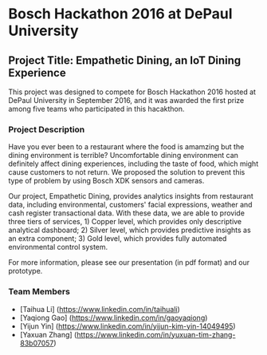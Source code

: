 # Bosch Hackathon 2016 at DePaul University
## Project Title: Empathetic Dining, an IoT Dining Experience

This project was designed to compete for Bosch Hackathon 2016 hosted at DePaul University in September 2016, and it was awarded the first prize among five teams who participated in this hacakthon.

### Project Description

Have you ever been to a restaurant where the food is amamzing but the dining environment is terrible? Uncomfortable dining environment can definitely affect dining experiences, including the taste of food, which might cause customers to not return. We proposed the solution to prevent this type of problem by using Bosch XDK sensors and cameras.

Our project, Empathetic Dining, provides analytics insights from restaurant data, including environmental, customers' facial expressions, weather and cash register transactional data. With these data, we are able to provide three tiers of services, 1) Copper level, which provides only descriptive analytical dashboard; 2) Silver level, which provides predictive insights as an extra component; 3) Gold level, which provides fully automated environmental control system.

For more information, please see our presentation (in pdf format) and our prototype.

### Team Members
- [Taihua Li] (https://www.linkedin.com/in/taihuali)
- [Yaqiong Gao] (https://www.linkedin.com/in/gaoyaqiong)
- [Yijun Yin] (https://www.linkedin.com/in/yijun-kim-yin-14049495)
- [Yaxuan Zhang] (https://www.linkedin.com/in/yuxuan-tim-zhang-83b07057)
